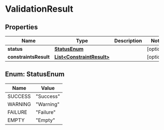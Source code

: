 # ValidationResult

## Properties
Name | Type | Description | Notes
------------ | ------------- | ------------- | -------------
**status** | [**StatusEnum**](#StatusEnum) |  |  [optional]
**constraintsResult** | [**List&lt;ConstraintResult&gt;**](ConstraintResult.md) |  |  [optional]

<a name="StatusEnum"></a>
## Enum: StatusEnum
Name | Value
---- | -----
SUCCESS | &quot;Success&quot;
WARNING | &quot;Warning&quot;
FAILURE | &quot;Failure&quot;
EMPTY | &quot;Empty&quot;
